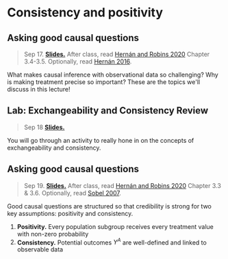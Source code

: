 
# Consistency and positivity

## Asking good causal questions

> Sep 17. [**Slides.**](assets/slides/3-1_intro.pdf) After class, read [Hernán and Robins 2020](https://www.hsph.harvard.edu/miguel-hernan/causal-inference-book/) Chapter 3.4-3.5. Optionally, read [Hernán 2016](https://www.ncbi.nlm.nih.gov/pmc/articles/PMC5207342/).

What makes causal inference with observational data so challenging? Why is making treatment precise so important? These are the topics we'll discuss in this lecture!


## Lab: Exchangeability and Consistency Review

> Sep 18 [**Slides.**]()

You will go through an activity to really hone in on the concepts of exchangeability and consistency.

## Asking good causal questions

> Sep 19. [**Slides.**]() After class, read [Hernán and Robins 2020](https://www.hsph.harvard.edu/miguel-hernan/causal-inference-book/) Chapter 3.3 & 3.6. Optionally, read [Sobel 2007](https://www.tandfonline.com/doi/abs/10.1198/016214506000000636).

Good causal questions are structured so that credibility is strong for two key assumptions: positivity and consistency.

1. **Positivity.** Every population subgroup receives every treatment value with non-zero probability
2. **Consistency.** Potential outcomes $Y^A$ are well-defined and linked to observable data

